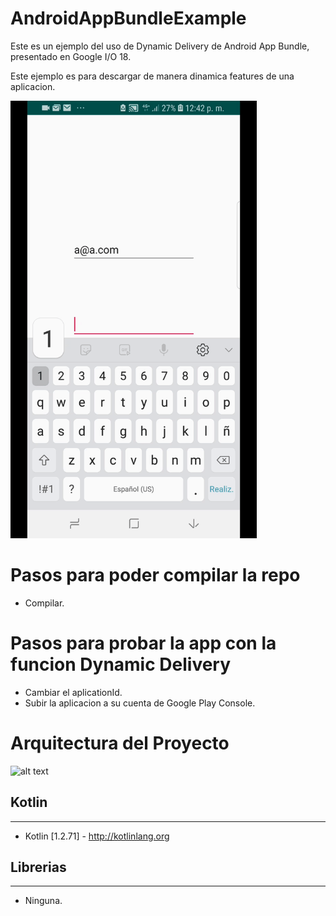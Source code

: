 # AndroidAppBundleExample 

Este es un ejemplo del uso de Dynamic Delivery de Android App Bundle, presentado en Google I/O 18.

Este ejemplo es para descargar de manera dinamica features de una aplicacion.

<img src="/images/app.gif" height="700" />

# Pasos para poder compilar la repo
* Compilar.

# Pasos para probar la app con la funcion Dynamic Delivery
* Cambiar el aplicationId.
* Subir la aplicacion a su cuenta de Google Play Console.


# Arquitectura del Proyecto
 ![alt text](https://i.imgur.com/CF7YKcw.jpg)

## Kotlin
---
 * Kotlin [1.2.71] - http://kotlinlang.org
 
 ## Librerias
---
 * Ninguna.
 
